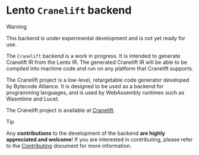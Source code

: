 # Lento `Cranelift` backend

> [!WARNING]
> This backend is under experimental development and is not yet ready for use.

The `Cranelift` backend is a work in progress. It is intended to generate Cranelift IR from the Lento IR.
The generated Cranelift IR will be able to be compiled into machine code and run on any platform that Cranelift supports.

The Cranelift project is a low-level, retargetable code generator developed by Bytecode Alliance. It is designed to be used as a backend for programming languages, and is used by WebAssembly runtimes such as Wasmtime and Lucet.

The Cranelift project is available at [Cranelift](https://cranelift.dev/).

> [!TIP]
> Any **contributions** to the development of the backend **are highly appreciated and welcome**!
> If you are interested in contributing, please refer to the [Contributing](../../CONTRIBUTING.md) document for more information.
